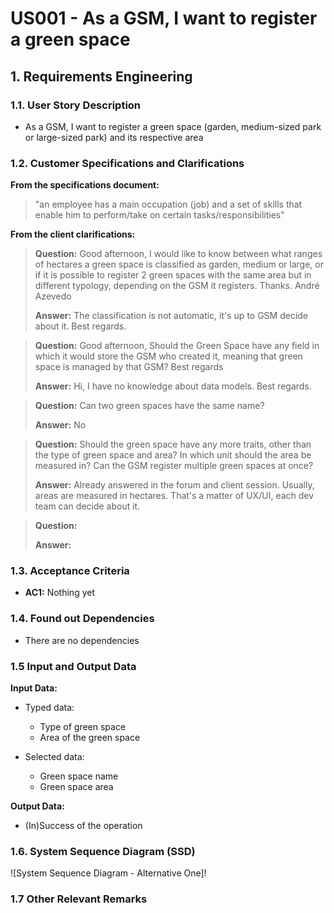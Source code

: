 # US001 - As a GSM, I want to register a green space 


## 1. Requirements Engineering

### 1.1. User Story Description

- As a GSM, I want to register a green space (garden, medium-sized park or large-sized park) and its respective area

### 1.2. Customer Specifications and Clarifications

**From the specifications document:**

> "an employee has a main occupation (job) and a set of skills that enable him to perform/take on certain tasks/responsibilities"


**From the client clarifications:**

> **Question:** Good afternoon, I would like to know between what ranges of hectares a green space is classified as garden, medium or large, or if it is possible to register 2 green spaces with the same area but in different typology, depending on the GSM it registers.
Thanks.
André Azevedo
> 
> **Answer:** The classification is not automatic, it's up to GSM decide about it.
Best regards.

> **Question:** Good afternoon,
Should the Green Space have any field in which it would store the GSM who created it, meaning that green space is managed by that GSM?
Best regards
> 
> **Answer:** Hi,
I have no knowledge about data models.
Best regards.

> **Question:** Can two green spaces have the same name?
>
> **Answer:** No
 
> **Question:** Should the green space have any more traits, other than the type of green space and area?
In which unit should the area be measured in?
Can the GSM register multiple green spaces at once?
> 
> **Answer:** Already answered in the forum and client session.
Usually, areas are measured in hectares.
That's a matter of UX/UI, each dev team can decide about it.
 
> **Question:**
>
> **Answer:**





### 1.3. Acceptance Criteria

* **AC1:** Nothing yet

### 1.4. Found out Dependencies

* There are no dependencies
### 1.5 Input and Output Data

**Input Data:**

* Typed data:

  * Type of green space
  * Area of the green space

* Selected data:

  * Green space name
  * Green space area


**Output Data:**

* (In)Success of the operation

### 1.6. System Sequence Diagram (SSD)

![System Sequence Diagram - Alternative One]!

### 1.7 Other Relevant Remarks
